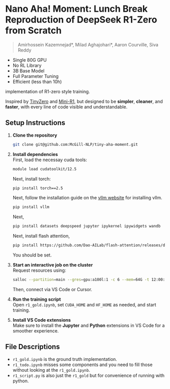 # Nano Aha! Moment: Lunch Break Reproduction of DeepSeek R1-Zero from Scratch  
> Amirhossein Kazemnejad*, Milad Aghajohari*, Aaron Courville, Siva Reddy

- Single 80G GPU
- No RL Library 
- 3B Base Model 
- Full Parameter Tuning 
- Efficient (less than 10h)

implementation of R1-zero style training.

Inspired by [TinyZero](https://github.com/Jiayi-Pan/TinyZero) and [Mini-R1](https://www.philschmid.de/mini-deepseek-r1), but designed to be **simpler**, **cleaner**, and **faster**, with every line of code visible and understandable.

## Setup Instructions

1. **Clone the repository**  
   ```bash
   git clone git@github.com:McGill-NLP/tiny-aha-moment.git
   ```

2. **Install dependencies**  
   First, load the necessay cuda tools:
   ```bash
   module load cudatoolkit/12.5
   ```  
   Next, install torch:  
   ```bash
   pip install torch==2.5
   ```  
   Next, follow the installation guide on the [vllm website](https://docs.vllm.ai/en/stable/getting_started/installation/gpu/index.html) for installing vllm. 
   ```bash
   pip install vllm
   ```  
   Next,
   ```bash
   pip install datasets deepspeed jupyter ipykernel ipywidgets wandb
   ``` 
   Next, install flash attention,
   ```bash
   pip install https://github.com/Dao-AILab/flash-attention/releases/download/v2.7.2.post1/flash_attn-2.7.2.post1+cu12torch2.5cxx11abiFALSE-cp310-cp310-linux_x86_64.whl
   ``` 
   You should be set.
    

3. **Start an interactive job on the cluster**  
   Request resources using:  
   ```bash
   salloc --partition=main --gres=gpu:a100l:1 -c 6 --mem=64G -t 12:00:00
   ```  
   Then, connect via VS Code or Cursor.

4. **Run the training script**  
   Open `r1_gold.ipynb`, set `CUDA_HOME` and `HF_HOME` as needed, and start training.

5. **Install VS Code extensions**  
   Make sure to install the **Jupyter** and **Python** extensions in VS Code for a smoother experience.

## File Descriptions
- `r1_gold.ipynb` is the ground truth implementation.
- `r1_todo.ipynb` misses some components and you need to fill those without looking at the `r1_gold.ipynb`.
- `r1_script.py` is also just the `r1_gold` but for convenience of running with python.
